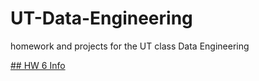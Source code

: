 # UT-Data-Engineering
homework and projects for the UT class Data Engineering

[## HW 6 Info](https://github.com/ericaddison/UT-Data-Engineering/tree/master/src/main/java/edu/ut/ece/dataengineering/hw6)
